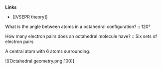 **Links**
- [[VSEPR theory]] 

What is the angle between atoms in a octahedral configuration? :: $120°$

How many electron pairs does an octahedral molecule have? :: Six sets of electron pairs

A central atom with 6 atoms surrounding.

![[Octahedral geometry.png|100]]